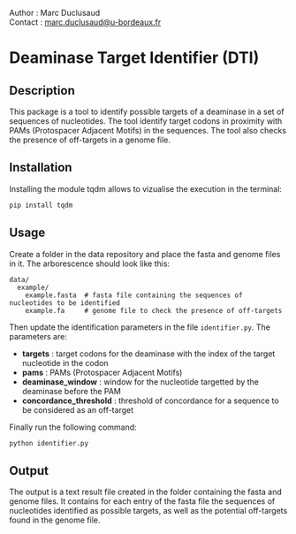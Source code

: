 Author : Marc Duclusaud \
Contact : marc.duclusaud@u-bordeaux.fr 

# Deaminase Target Identifier (DTI)

## Description

This package is a tool to identify possible targets of a deaminase in a set of sequences of nucleotides. The tool identify target codons in proximity with PAMs (Protospacer Adjacent Motifs) in the sequences. The tool also checks the presence of off-targets in a genome file.

## Installation

Installing the module tqdm allows to vizualise the execution in the terminal:

```bash
pip install tqdm
```

## Usage

Create a folder in the data repository and place the fasta and genome files in it. The arborescence should look like this:

```
data/
  example/
    example.fasta  # fasta file containing the sequences of nucleotides to be identified
    example.fa     # genome file to check the presence of off-targets
```

Then update the identification parameters in the file `identifier.py`. The parameters are:
- **targets** : target codons for the deaminase with the index of the target nucleotide in the codon
- **pams** : PAMs (Protospacer Adjacent Motifs)
- **deaminase_window** : window for the nucleotide targetted by the deaminase before the PAM
- **concordance_threshold** : threshold of concordance for a sequence to be considered as an off-target

Finally run the following command:

```bash
python identifier.py
```

## Output

The output is a text result file created in the folder containing the fasta and genome files. It contains for each entry of the fasta file the sequences of nucleotides identified as possible targets, as well as the potential off-targets found in the genome file.

